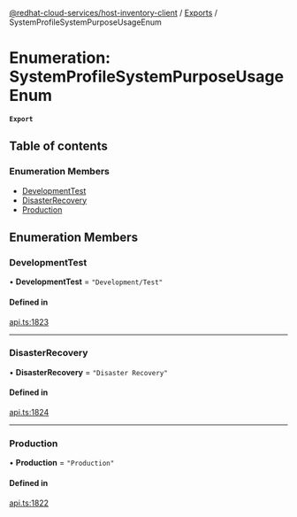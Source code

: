 [@redhat-cloud-services/host-inventory-client](../README.md) / [Exports](../modules.md) / SystemProfileSystemPurposeUsageEnum

# Enumeration: SystemProfileSystemPurposeUsageEnum

**`Export`**

## Table of contents

### Enumeration Members

- [DevelopmentTest](SystemProfileSystemPurposeUsageEnum.md#developmenttest)
- [DisasterRecovery](SystemProfileSystemPurposeUsageEnum.md#disasterrecovery)
- [Production](SystemProfileSystemPurposeUsageEnum.md#production)

## Enumeration Members

### DevelopmentTest

• **DevelopmentTest** = ``"Development/Test"``

#### Defined in

[api.ts:1823](https://github.com/RedHatInsights/javascript-clients/blob/master/packages/host-inventory/api.ts#L1823)

___

### DisasterRecovery

• **DisasterRecovery** = ``"Disaster Recovery"``

#### Defined in

[api.ts:1824](https://github.com/RedHatInsights/javascript-clients/blob/master/packages/host-inventory/api.ts#L1824)

___

### Production

• **Production** = ``"Production"``

#### Defined in

[api.ts:1822](https://github.com/RedHatInsights/javascript-clients/blob/master/packages/host-inventory/api.ts#L1822)
